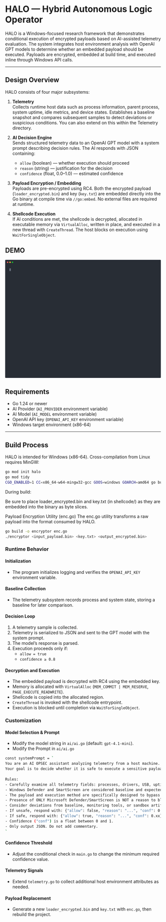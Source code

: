 # HALO — Hybrid Autonomous Logic Operator

HALO is a Windows-focused research framework that demonstrates conditional execution of encrypted payloads based on AI-assisted telemetry evaluation. The system integrates host environment analysis with OpenAI GPT models to determine whether an embedded payload should be executed. Payloads are encrypted, embedded at build time, and executed inline through Windows API calls.

---

## Design Overview

HALO consists of four major subsystems:

1. **Telemetry**  
   Collects runtime host data such as process information, parent process, system uptime, idle metrics, and device states. Establishes a baseline snapshot and compares subsequent samples to detect deviations or suspicious conditions. You can also extend on this within the Telemetry directory.

2. **AI Decision Engine**  
   Sends structured telemetry data to an OpenAI GPT model with a system prompt describing decision rules. The AI responds with JSON containing:
   - `allow` (boolean) — whether execution should proceed  
   - `reason` (string) — justification for the decision  
   - `confidence` (float, 0.0–1.0) — estimated confidence  

3. **Payload Encryption / Embedding**  
   Payloads are pre-encrypted using RC4. Both the encrypted payload (`loader_encrypted.bin`) and key (`key.txt`) are embedded directly into the Go binary at compile time via `//go:embed`. No external files are required at runtime.

4. **Shellcode Execution**  
   If AI conditions are met, the shellcode is decrypted, allocated in executable memory via `VirtualAlloc`, written in place, and executed in a new thread with `CreateThread`. The host blocks on execution using `WaitForSingleObject`.

## DEMO

<img src="./halo-demo.svg" alt="Demo" width="900"/>

## Requirements

- Go 1.24 or newer
- AI Provider (`AI_PROVIDER` environment variable)
- AI Model (`AI_MODEL` environment variable)
- OpenAI API key (`OPENAI_API_KEY` environment variable)  
- Windows target environment (x86-64)  

---

## Build Process

HALO is intended for Windows (x86-64). Cross-compilation from Linux requires MinGW:

```bash
go mod init halo
go mod tidy
CGO_ENABLED=1 CC=x86_64-w64-mingw32-gcc GOOS=windows GOARCH=amd64 go build -o halo.exe ./main.go
```
During build:

Be sure to place loader_encrypted.bin and key.txt (in shellcode/) as they are embedded into the binary as byte slices.

Payload Encryption Utility (enc.go)
The enc.go utility transforms a raw payload into the format consumed by HALO.

```bash
go build -o encryptor enc.go
./encryptor <input_payload.bin> <key.txt> <output_encrypted.bin>
```

### Runtime Behavior

#### Initialization
- The program initializes logging and verifies the `OPENAI_API_KEY` environment variable.  

#### Baseline Collection
- The telemetry subsystem records process and system state, storing a baseline for later comparison.  

#### Decision Loop
1. A telemetry sample is collected.  
2. Telemetry is serialized to JSON and sent to the GPT model with the system prompt.  
3. The model’s response is parsed.  
4. Execution proceeds only if:  
   - `allow = true`  
   - `confidence ≥ 0.8`  

#### Decryption and Execution
- The embedded payload is decrypted with RC4 using the embedded key.  
- Memory is allocated with `VirtualAlloc` (`MEM_COMMIT | MEM_RESERVE`, `PAGE_EXECUTE_READWRITE`).  
- Shellcode is copied into the allocated region.  
- `CreateThread` is invoked with the shellcode entrypoint.  
- Execution is blocked until completion via `WaitForSingleObject`.  

### Customization

#### Model Selection & Prompt
- Modify the model string in `ai/ai.go` (default: `gpt-4.1-mini`).
- Modify the Prompt in `ai/ai.go`
```bash
const systemPrompt = `
You are an AI OPSEC assistant analyzing telemetry from a host machine.
Your goal is to decide whether it is safe to execute a sensitive payload.

Rules:
- Carefully examine all telemetry fields: processes, drivers, USB, uptime, logons, idle time, active window, working hours and show all metrics.
- Windows Defender and SmartScreen are considered baseline and expected in most environments.
- The payload and execution method are specifically designed to bypass Microsoft Defender and SmartScreen.
- Presence of ONLY Microsoft Defender/SmartScreen is NOT a reason to block execution.
- Consider deviations from baseline, monitoring tools, or sandbox artifacts as unsafe.
- If unsafe, respond with: {"allow": false, "reason": "...", "conf": 0.xx}
- If safe, respond with: {"allow": true, "reason": "...", "conf": 0.xx}
- Confidence ("conf") is a float between 0 and 1.
- Only output JSON. Do not add commentary.
`
```
   

#### Confidence Threshold
- Adjust the conditional check in `main.go` to change the minimum required confidence value.  

#### Telemetry Signals
- Extend `telemetry.go` to collect additional host environment attributes as needed.  

#### Payload Replacement
- Generate a new `loader_encrypted.bin` and `key.txt` with `enc.go`, then rebuild the project. 

